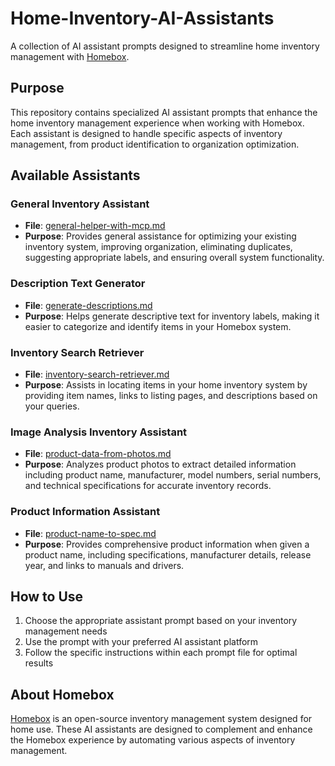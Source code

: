 # Home-Inventory-AI-Assistants

A collection of AI assistant prompts designed to streamline home inventory management with [Homebox](https://github.com/sysadminsmedia/homebox).

## Purpose

This repository contains specialized AI assistant prompts that enhance the home inventory management experience when working with Homebox. Each assistant is designed to handle specific aspects of inventory management, from product identification to organization optimization.

## Available Assistants

### General Inventory Assistant
- **File**: [general-helper-with-mcp.md](general-helper-with-mcp.md)
- **Purpose**: Provides general assistance for optimizing your existing inventory system, improving organization, eliminating duplicates, suggesting appropriate labels, and ensuring overall system functionality.

### Description Text Generator
- **File**: [generate-descriptions.md](generate-descriptions.md)
- **Purpose**: Helps generate descriptive text for inventory labels, making it easier to categorize and identify items in your Homebox system.

### Inventory Search Retriever
- **File**: [inventory-search-retriever.md](inventory-search-retriever.md)
- **Purpose**: Assists in locating items in your home inventory system by providing item names, links to listing pages, and descriptions based on your queries.

### Image Analysis Inventory Assistant
- **File**: [product-data-from-photos.md](product-data-from-photos.md)
- **Purpose**: Analyzes product photos to extract detailed information including product name, manufacturer, model numbers, serial numbers, and technical specifications for accurate inventory records.

### Product Information Assistant
- **File**: [product-name-to-spec.md](product-name-to-spec.md)
- **Purpose**: Provides comprehensive product information when given a product name, including specifications, manufacturer details, release year, and links to manuals and drivers.

## How to Use

1. Choose the appropriate assistant prompt based on your inventory management needs
2. Use the prompt with your preferred AI assistant platform
3. Follow the specific instructions within each prompt file for optimal results

## About Homebox

[Homebox](https://github.com/sysadminsmedia/homebox) is an open-source inventory management system designed for home use. These AI assistants are designed to complement and enhance the Homebox experience by automating various aspects of inventory management.
